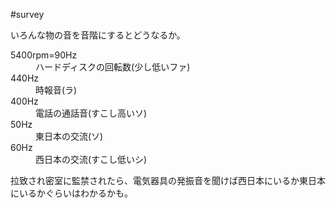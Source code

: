 #survey



いろんな物の音を音階にするとどうなるか。

<dl>
  <dt>5400rpm=90Hz</dt><dd>ハードディスクの回転数(少し低いファ)
</dd>
  <dt>440Hz</dt><dd>時報音(ラ)
</dd>
  <dt>400Hz</dt><dd>電話の通話音(すこし高いソ)
</dd>
  <dt>50Hz</dt><dd>東日本の交流(ソ)
</dd>
  <dt>60Hz</dt><dd>西日本の交流(すこし低いシ)
</dd>
</dl>
拉致され密室に監禁されたら、電気器具の発振音を聞けば西日本にいるか東日本にいるかぐらいはわかるかも。







